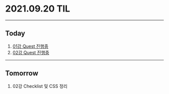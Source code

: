 # 2021.09.20 TIL

---
##  Today
1. [01강 Quest 진행중](https://github.com/hwaku/WebDevCurriculum/blob/master/Quest01/skeleton/index.html)
2. [02강 Quest 진행중](https://github.com/hwaku/TIL/blob/main/2021/09/19/HTML_CSS.html)
---
## Tomorrow
1. 02강 Checklist 및 CSS 정리